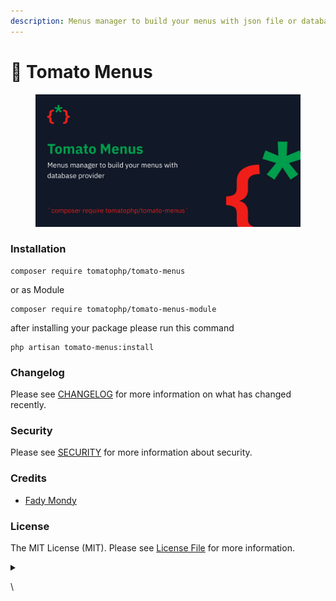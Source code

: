 ```yaml
---
description: Menus manager to build your menus with json file or database provider
---
```


# 📖 Tomato Menus

<figure><img src="../../.gitbook/assets/screenshot (8).png" alt=""><figcaption></figcaption></figure>

### Installation

```
composer require tomatophp/tomato-menus
```

or as Module

```
composer require tomatophp/tomato-menus-module
```

after installing your package please run this command

```
php artisan tomato-menus:install
```

### Changelog

Please see [CHANGELOG](https://github.com/tomatophp/tomato-menus/blob/master/CHANGELOG.md) for more information on what has changed recently.

### Security

Please see [SECURITY](https://github.com/tomatophp/tomato-menus/blob/master/SECURITY.md) for more information about security.

### Credits

* [Fady Mondy](https://github.com/3x1io)

### License

The MIT License (MIT). Please see [License File](https://github.com/tomatophp/tomato-menus/blob/master/LICENSE.md) for more information.

<details>

<summary></summary>



</details>

\
